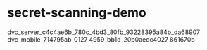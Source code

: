 # secret-scanning-demo

dvc_server_c4c4ae6b_780c_4bd3_80fb_93228395a84b_da68907
dvc_mobile_714795ab_0127_4959_bb1d_20b0aedc4027_861670b
